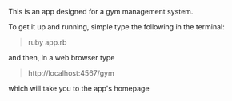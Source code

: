 This is an app designed for a gym management system.

To get it up and running, simple type the following in the terminal:
> ruby app.rb

and then, in a web browser type
> http://localhost:4567/gym

which will take you to the app's homepage
